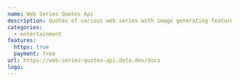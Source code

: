 ```yaml
---
name: Web Series Quotes Api
description: Quotes of various web series with image generating feature
categories:
  - entertainment
features:
  https: true
  payment: free
url: https://web-series-quotes-api.deta.dev/docs
logo:
---
```

